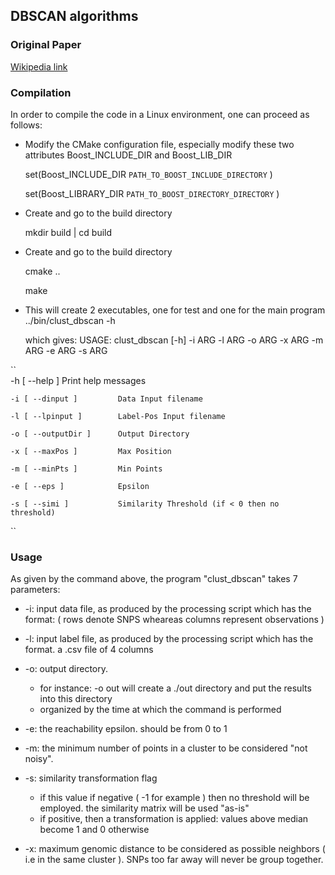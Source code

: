 ## DBSCAN algorithms
### Original Paper

[Wikipedia link](http://en.wikipedia.org/wiki/DBSCAN)


### Compilation

In order to compile the code in a Linux environment, one can proceed as follows:


* Modify the CMake configuration file, especially modify these two attributes Boost_INCLUDE_DIR and Boost_LIB_DIR

  set(Boost_INCLUDE_DIR `PATH_TO_BOOST_INCLUDE_DIRECTORY` )
  
  set(Boost_LIBRARY_DIR `PATH_TO_BOOST_DIRECTORY_DIRECTORY` )

* Create and go to the build directory
 
  mkdir build | cd build

* Create and go to the build directory

   cmake ..
   
   make
   
* This will create 2 executables, one for test and one for the main program
  ../bin/clust_dbscan -h

  which gives: USAGE: clust_dbscan [-h] -i ARG -l ARG -o ARG -x ARG -m ARG -e ARG -s ARG 

 `` 	
 	-h [ --help ]       	Print help messages
  
	-i [ --dinput ]     	Data Input filename
	
	-l [ --lpinput ]    	Label-Pos Input filename
	
	-o [ --outputDir ]  	Output Directory
	
	-x [ --maxPos ]     	Max Position
	
	-m [ --minPts ]     	Min Points
	
	-e [ --eps ]        	Epsilon
	
	-s [ --simi ]       	Similarity Threshold (if < 0 then no threshold) 
 ``


### Usage

As given by the command above, the program "clust_dbscan" takes 7 parameters:

* -i: input data file, as produced by the processing script which has the format: ( rows denote SNPS wheareas columns 
      represent observations )
* -l: input label file, as produced by the processing script which has the format. a .csv file of 4 columns
* -o: output directory. 

   * for instance: -o out will create a ./out directory and put the results into this directory
   * organized by the time at which the command is performed
   
* -e: the reachability epsilon. should be from 0 to 1
* -m: the minimum number of points in a cluster to be considered "not noisy". 
* -s: similarity transformation flag
   * if this value if negative ( -1 for example ) then no threshold will be employed. the similarity matrix will be used "as-is"
   * if positive, then a transformation is applied: values above median become 1 and 0 otherwise
* -x: maximum genomic distance to be considered as possible neighbors ( i.e in the same cluster ). SNPs too far away will never
      be group together.
      
      
      
      
    
